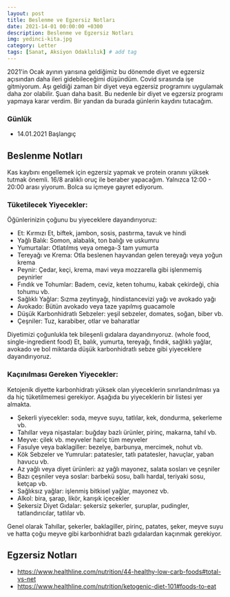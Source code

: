 ```yaml
---
layout: post
title: Beslenme ve Egzersiz Notları
date: 2021-14-01 00:00:00 +0300
description: Beslenme ve Egzersiz Notları
img: yedinci-kita.jpg
category: Letter
tags: [Sanat, Aksiyon Odaklılık] # add tag
---
```


2021'in Ocak ayının yarısına geldiğimiz bu dönemde diyet ve egzersiz açısından daha ileri gidebileceğimi düşündüm.
Covid sırasında işe gitmiyorum. Aşı geldiği zaman bir diyet veya egzersiz programını uygulamak daha zor olabilir. Şuan daha basit.
Bu nedenle bir diyet ve egzersiz programı yapmaya karar verdim. Bir yandan da burada günlerin kaydını tutacağım.



### Günlük

* 14.01.2021 Başlangıç

## Beslenme Notları

Kas kaybını engellemek için egzersiz yapmak ve protein oranını yüksek tutmak önemli.
16/8 aralıklı oruç ile beraber yapacağım. Yalnızca 12:00 - 20:00 arası yiyorum.
Bolca su içmeye gayret ediyorum.

### Tüketilecek Yiyecekler:

Öğünlerinizin çoğunu bu yiyeceklere dayandırıyoruz:

* Et: Kırmızı Et, biftek, jambon, sosis, pastırma, tavuk ve hindi
* Yağlı Balık: Somon, alabalık, ton balığı ve uskumru
* Yumurtalar: Otlatılmış veya omega-3 tam yumurta
* Tereyağı ve Krema: Otla beslenen hayvandan gelen tereyağı veya yoğun krema
* Peynir: Çedar, keçi, krema, mavi veya mozzarella gibi işlenmemiş peynirler
* Fındık ve Tohumlar: Badem, ceviz, keten tohumu, kabak çekirdeği, chia tohumu vb.
* Sağlıklı Yağlar: Sızma zeytinyağı, hindistancevizi yağı ve avokado yağı
* Avokado: Bütün avokado veya taze yapılmış guacamole
* Düşük Karbonhidratlı Sebzeler: yeşil sebzeler, domates, soğan, biber vb.
* Çeşniler: Tuz, karabiber, otlar ve baharatlar

Diyetimizi çoğunlukla tek bileşenli gıdalara dayandırıyoruz. (whole food, single-ingredient food)
Et, balık, yumurta, tereyağı, fındık, sağlıklı yağlar, avokado ve bol miktarda düşük karbonhidratlı sebze gibi yiyeceklere dayandırıyoruz.

### Kaçınılması Gereken Yiyecekler:

Ketojenik diyette karbonhidratı yüksek olan yiyeceklerin sınırlandırılması ya da hiç tüketilmemesi gerekiyor.
Aşağıda bu yiyeceklerin bir listesi yer almakta.

* Şekerli yiyecekler: soda, meyve suyu, tatlılar, kek, dondurma, şekerleme vb.
* Tahıllar veya nişastalar: buğday bazlı ürünler, pirinç, makarna, tahıl vb.
* Meyve: çilek vb. meyveler hariç tüm meyveler
* Fasulye veya baklagiller: bezelye, barbunya, mercimek, nohut vb.
* Kök Sebzeler ve Yumrular: patatesler, tatlı patatesler, havuçlar, yaban havucu vb.
* Az yağlı veya diyet ürünleri: az yağlı mayonez, salata sosları ve çeşniler
* Bazı çeşniler veya soslar: barbekü sosu, ballı hardal, teriyaki sosu, ketçap vb.
* Sağlıksız yağlar: işlenmiş bitkisel yağlar, mayonez vb.
* Alkol: bira, şarap, likör, karışık içecekler
* Şekersiz Diyet Gıdalar: şekersiz şekerler, şuruplar, pudingler, tatlandırıcılar, tatlılar vb.

Genel olarak Tahıllar, şekerler, baklagiller, pirinç, patates, şeker, meyve suyu ve hatta çoğu meyve gibi karbonhidrat bazlı gıdalardan kaçınmak gerekiyor.

## Egzersiz Notları

* https://www.healthline.com/nutrition/44-healthy-low-carb-foods#total-vs-net
* https://www.healthline.com/nutrition/ketogenic-diet-101#foods-to-eat


